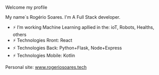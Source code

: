 Welcome my profile

My name´s Rogério Soares. I'm A Full Stack developer.

- ⚡ I’m working Machine Learning apllied in the: ioT, Robots, Healths, others
- ⚡ Technologies Rront: React
- ⚡ Technologies Back: Python+Flask, Node+Express
- ⚡ Technologies Mobile: Kotlin

Personal site: www.rogeriosoares.tech
